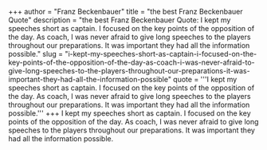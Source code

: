 +++
author = "Franz Beckenbauer"
title = "the best Franz Beckenbauer Quote"
description = "the best Franz Beckenbauer Quote: I kept my speeches short as captain. I focused on the key points of the opposition of the day. As coach, I was never afraid to give long speeches to the players throughout our preparations. It was important they had all the information possible."
slug = "i-kept-my-speeches-short-as-captain-i-focused-on-the-key-points-of-the-opposition-of-the-day-as-coach-i-was-never-afraid-to-give-long-speeches-to-the-players-throughout-our-preparations-it-was-important-they-had-all-the-information-possible"
quote = '''I kept my speeches short as captain. I focused on the key points of the opposition of the day. As coach, I was never afraid to give long speeches to the players throughout our preparations. It was important they had all the information possible.'''
+++
I kept my speeches short as captain. I focused on the key points of the opposition of the day. As coach, I was never afraid to give long speeches to the players throughout our preparations. It was important they had all the information possible.
